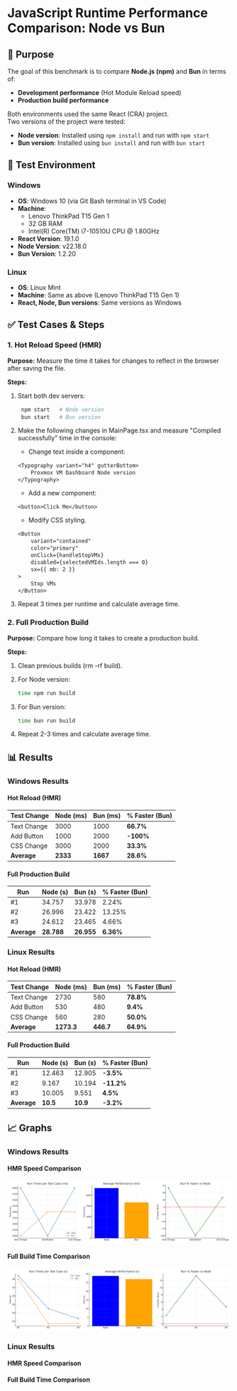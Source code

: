 # JavaScript Runtime Performance Comparison: Node vs Bun

## 📌 Purpose
The goal of this benchmark is to compare **Node.js (npm)** and **Bun** in terms of:
- **Development performance** (Hot Module Reload speed)
- **Production build performance**

Both environments used the same React (CRA) project.  
Two versions of the project were tested:
- **Node version**: Installed using `npm install` and run with `npm start`
- **Bun version**: Installed using `bun install` and run with `bun start`


## 🧪 Test Environment
### Windows
- **OS**: Windows 10 (via Git Bash terminal in VS Code)  
- **Machine**: 
    - Lenovo ThinkPad T15 Gen 1
    - 32 GB RAM
    - Intel(R) Core(TM) i7-10510U CPU @ 1.80GHz
- **React Version**: 19.1.0
- **Node Version**: v22.18.0
- **Bun Version**: 1.2.20

### Linux
- **OS**: Linux Mint  
- **Machine**: Same as above (Lenovo ThinkPad T15 Gen 1)  
- **React, Node, Bun versions**: Same versions as Windows  


## ✅ Test Cases & Steps

### **1. Hot Reload Speed (HMR)**
**Purpose:** Measure the time it takes for changes to reflect in the browser after saving the file.

**Steps:**
1. Start both dev servers:
   ```bash
    npm start   # Node version
    bun start   # Bun version
   ```                                                             
 
2. Make the following changes in MainPage.tsx and measure "Compiled successfully" time in the console:

    - Change text inside a component:

    ```tsx
    <Typography variant="h4" gutterBottom>
        Proxmox VM Dashboard Node version
    </Typography>
    ```

    - Add a new component:

    ```tsx
    <button>Click Me</button>
    ```

    - Modify CSS styling.

    ```tsx
    <Button
        variant="contained"
        color="primary"
        onClick={handleStopVMs}
        disabled={selectedVMIds.length === 0}
        sx={{ mb: 2 }}
    >
        Stop VMs
    </Button>
    ```


3. Repeat 3 times per runtime and calculate average time.


### **2. Full Production Build**
**Purpose:**  Compare how long it takes to create a production build. 

**Steps:**
1. Clean previous builds (rm -rf build).

2. For Node version:

   ```bash
   time npm run build
   ```   
3. For Bun version:

   ```bash
   time bun run build
   ```  
4. Repeat 2-3 times and calculate average time.


## 📊 Results
### Windows Results
#### Hot Reload (HMR)
| Test Change | Node (ms) | Bun (ms) | % Faster (Bun) |
| ----------- | --------- | -------- | -------------- |
| Text Change | 3000      | 1000     | **66.7%**      |
| Add Button  | 1000      | 2000     | **-100%**      |
| CSS Change  | 3000      | 2000     | **33.3%**      |
| **Average** | **2333**  | **1667** | **28.6%**      |


#### Full Production Build
| Run         | Node (s)   | Bun (s)  | % Faster (Bun) |
| ----------- | ---------- | -------- | -------------- |
| #1          | 34.757     | 33.978   | 2.24%          |
| #2          | 26.996     | 23.422   | 13.25%         |
| #3          | 24.612     | 23.465   | 4.66%          |
| **Average** | **28.788** | **26.955** | **6.36%**    |


### Linux Results
#### Hot Reload (HMR)
| Test Change | Node (ms)  | Bun (ms)  | % Faster (Bun) |
| ----------- | ---------- | --------- | -------------- |
| Text Change | 2730       | 580       | **78.8%**      |
| Add Button  | 530        | 480       | **9.4%**       |
| CSS Change  | 560        | 280       | **50.0%**      |
| **Average** | **1273.3** | **446.7** | **64.9%**      |


#### Full Production Build
| Run         | Node (s) | Bun (s)  | % Faster (Bun) |
| ----------- | -------- | -------- | -------------- |
| #1          | 12.463   | 12.905   | **-3.5%**      |
| #2          | 9.167    | 10.194   | **-11.2%**     |
| #3          | 10.005   | 9.551    | **4.5%**       |
| **Average** | **10.5** | **10.9** | **-3.2%**      |


## 📈 Graphs
### Windows Results
#### HMR Speed Comparison

![HMR Speed Comparison](assets/windows_results_comparison.png)

#### Full Build Time Comparison

![Build Time Comparison](assets/windows_full_production_build.png)

### Linux Results
#### HMR Speed Comparison

<!-- ![HMR Speed Comparison](assets/linux_hmr_results.png) -->

#### Full Build Time Comparison

<!-- ![Build Time Comparison](assets/linux_build_time_results.png) -->


